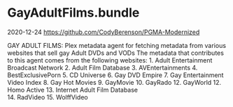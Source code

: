 # GayAdultFilms.bundle

2020-12-24
https://github.com/CodyBerenson/PGMA-Modernized

GAY ADULT FILMS:
Plex metadata agent for fetching metadata from various websites that sell gay Adult DVDs and VODs
The metadata that contributes to this agent comes from the following websites:
        1. Adult Entertainment Broadcast Network
        2. Adult Film Database
        3. AVEntertainments
        4. BestExclusivePorn
        5. CD Universe
        6. Gay DVD Empire
        7. Gay Entertainment Video Index
        8. Gay Hot Movies
        9. GayMovie
        10. GayRado
        12. GayWorld
        12. Homo Active
        13. Internet Adult Film Database</br>
        14. RadVideo
        15. WolffVideo
